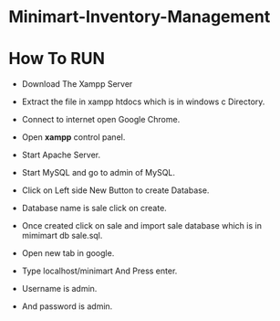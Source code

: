 # Minimart-Inventory-Management

# How To RUN
* Download The Xampp Server

* Extract the file in xampp htdocs which is in windows c Directory.

* Connect to internet open Google Chrome.

* Open <b>xampp</b> control panel. 

* Start Apache Server.

* Start MySQL and go to admin of MySQL.

* Click on Left side New Button to create Database.

* Database name is sale click on create.

* Once created click on sale and import sale database which is in mimimart db sale.sql.

* Open new tab in google.

* Type localhost/minimart And Press enter.

* Username is admin.

* And password is admin.
